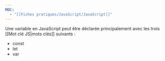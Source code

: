 ```yaml
---
MOC:
  - "[[Fiches pratiques/JavaScript/JavaScript]]"
---
```


Une variable en JavaScript peut être déclarée principalement avec les trois [[Mot clé JS|mots clés]] suivants :
* const
* let
* var
